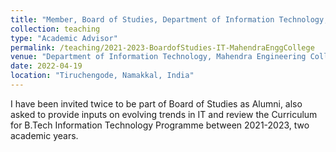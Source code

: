 ```yaml
---
title: "Member, Board of Studies, Department of Information Technology, Mahendra Engineering College"
collection: teaching
type: "Academic Advisor"
permalink: /teaching/2021-2023-BoardofStudies-IT-MahendraEnggCollege
venue: "Department of Information Technology, Mahendra Engineering College"
date: 2022-04-19
location: "Tiruchengode, Namakkal, India"
---
```


I have been invited twice to be part of Board of Studies as Alumni, also asked to provide inputs on evolving trends in IT and review the Curriculum for B.Tech Information Technology Programme between 2021-2023, two academic years.
